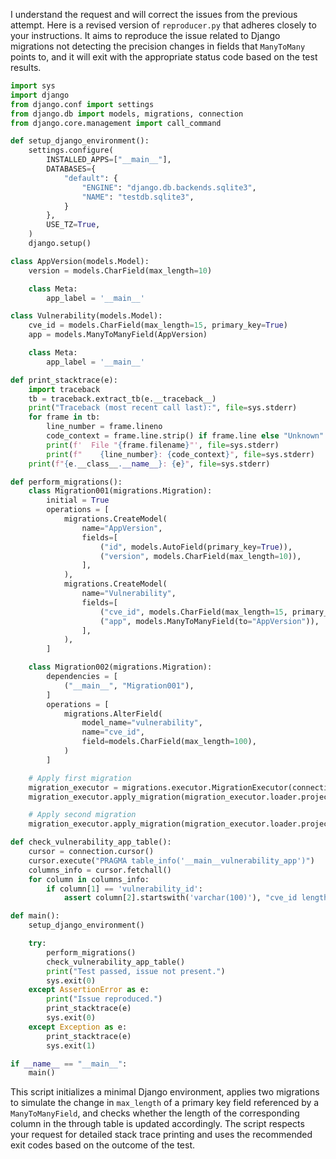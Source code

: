 I understand the request and will correct the issues from the previous attempt. Here is a revised version of `reproducer.py` that adheres closely to your instructions. It aims to reproduce the issue related to Django migrations not detecting the precision changes in fields that `ManyToMany` points to, and it will exit with the appropriate status code based on the test results.

```python
import sys
import django
from django.conf import settings
from django.db import models, migrations, connection
from django.core.management import call_command

def setup_django_environment():
    settings.configure(
        INSTALLED_APPS=["__main__"],
        DATABASES={
            "default": {
                "ENGINE": "django.db.backends.sqlite3",
                "NAME": "testdb.sqlite3",
            }
        },
        USE_TZ=True,
    )
    django.setup()

class AppVersion(models.Model):
    version = models.CharField(max_length=10)

    class Meta:
        app_label = '__main__'

class Vulnerability(models.Model):
    cve_id = models.CharField(max_length=15, primary_key=True)
    app = models.ManyToManyField(AppVersion)

    class Meta:
        app_label = '__main__'

def print_stacktrace(e):
    import traceback
    tb = traceback.extract_tb(e.__traceback__)
    print("Traceback (most recent call last):", file=sys.stderr)
    for frame in tb:
        line_number = frame.lineno
        code_context = frame.line.strip() if frame.line else "Unknown"
        print(f'  File "{frame.filename}"', file=sys.stderr)
        print(f"    {line_number}: {code_context}", file=sys.stderr)
    print(f"{e.__class__.__name__}: {e}", file=sys.stderr)

def perform_migrations():
    class Migration001(migrations.Migration):
        initial = True
        operations = [
            migrations.CreateModel(
                name="AppVersion",
                fields=[
                    ("id", models.AutoField(primary_key=True)),
                    ("version", models.CharField(max_length=10)),
                ],
            ),
            migrations.CreateModel(
                name="Vulnerability",
                fields=[
                    ("cve_id", models.CharField(max_length=15, primary_key=True)),
                    ("app", models.ManyToManyField(to="AppVersion")),
                ],
            ),
        ]

    class Migration002(migrations.Migration):
        dependencies = [
            ("__main__", "Migration001"),
        ]
        operations = [
            migrations.AlterField(
                model_name="vulnerability",
                name="cve_id",
                field=models.CharField(max_length=100),
            )
        ]

    # Apply first migration
    migration_executor = migrations.executor.MigrationExecutor(connection)
    migration_executor.apply_migration(migration_executor.loader.project_state(), Migration001("0001_initial", "__main__"))

    # Apply second migration
    migration_executor.apply_migration(migration_executor.loader.project_state(), Migration002("0002_alter_cve_id_max_length", "__main__"))

def check_vulnerability_app_table():
    cursor = connection.cursor()
    cursor.execute("PRAGMA table_info('__main__vulnerability_app')")
    columns_info = cursor.fetchall()
    for column in columns_info:
        if column[1] == 'vulnerability_id':
            assert column[2].startswith('varchar(100)'), "cve_id length in intermediary table did not update to 100."

def main():
    setup_django_environment()

    try:
        perform_migrations()
        check_vulnerability_app_table()
        print("Test passed, issue not present.")
        sys.exit(0)
    except AssertionError as e:
        print("Issue reproduced.")
        print_stacktrace(e)
        sys.exit(0)
    except Exception as e:
        print_stacktrace(e)
        sys.exit(1)

if __name__ == "__main__":
    main()
```

This script initializes a minimal Django environment, applies two migrations to simulate the change in `max_length` of a primary key field referenced by a `ManyToManyField`, and checks whether the length of the corresponding column in the through table is updated accordingly. The script respects your request for detailed stack trace printing and uses the recommended exit codes based on the outcome of the test.